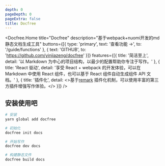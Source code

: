 ```yaml
---
depth: 0
pageDepth: 0
pageExtra: false
title: Docfree
---
```


<Docfree.Home
  title="Docfree"
  description="基于webpack+nuomi开发的md静态文档生成工具"
  buttons={[{
    type: 'primary',
    text: '查看功能 →',
    to: '/guide/functions'
  }, {
    text: 'GITHUB',
    to: 'https://github.com/yinjiazeng/docfree'
  }]}
  features={[{
    title: '简洁至上',
    detail: '以 Markdown 为中心的项目结构，以最少的配置帮助你专注于写作。'
  }, {
    title: 'React 驱动',
    detail: '享受 React + webpack 的开发体验，可以在 Markdown 中使用 React 组件，也可以基于 React 组件自动生成组件 API 文档。'
  }, {
    title: '插件化',
    detail: <>基于<a href="https://remark.js.org/" target="_blank">remark</a> 插件化机制，可以使用丰富的第三方插件增强写作体验。</>
  }]}
/>

## 安装使用吧

```sh
# 安装
yarn global add docfree

# 初始化
docfree init docs

# 开始写作
docfree dev docs

# 构建静态文件
docfree build docs
```
